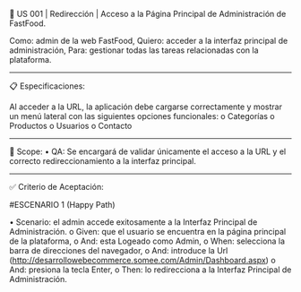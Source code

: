 📑 US 001 | Redirección | Acceso a la Página Principal de Administración de FastFood.

Como: admin de la web FastFood,
Quiero: acceder a la interfaz principal de administración,
Para: gestionar todas las tareas relacionadas con la plataforma.

---

📋 Especificaciones:

Al acceder a la URL, la aplicación debe cargarse correctamente y mostrar un menú lateral con las siguientes opciones funcionales:
o Categorías
o Productos
o Usuarios
o Contacto

---

🎯 Scope:
• QA: Se encargará de validar únicamente el acceso a la URL y el correcto redireccionamiento a la interfaz principal.

---

✅ Criterio de Aceptación:

#ESCENARIO 1 (Happy Path)

• Scenario: el admin accede exitosamente a la Interfaz Principal de Administración.
o Given: que el usuario se encuentra en la página principal de la plataforma,
o And: esta Logeado como Admin,
o When: selecciona la barra de direcciones del navegador,
o And: introduce la Url (http://desarrollowebecommerce.somee.com/Admin/Dashboard.aspx)
o And: presiona la tecla Enter,
o Then: lo redirecciona a la Interfaz Principal de Administración.